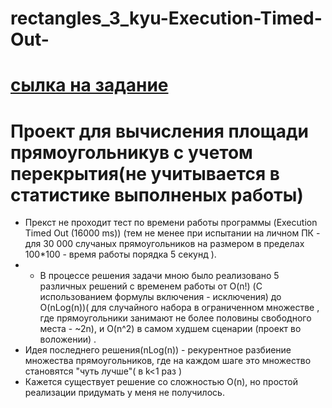 # rectangles_3_kyu-Execution-Timed-Out-
# [cылка на задание]( https://www.codewars.com/kata/55dcdd2c5a73bdddcb000044/train/java)
# Проект для вычисления площади прямоугольникув с учетом перекрытия(не учитывается в статистике выполненых работы)
* Прекст не проходит тест по времени работы программы (Execution Timed Out (16000 ms)) (тем не менее при испытании на личном ПК - для 30 000 случаных прямоугольников на размером в пределах 100*100  - время работы порядка 5 секунд ).
* - В процессе решения задачи мною было реализовано 5 различных решений с временем работы от O(n!) (С использованием формулы включения - исключения) до O(nLog(n))( для случайного набора в ограниченном множестве , где прямоугольники занимают не более половины свободного места - ~2n), и O(n^2) в самом худшем сценарии (проект во воложении) . 
* Идея последнего решения(nLog(n)) - рекурентное разбиение множества прямоугольников, где на каждом шаге это множество становятся "чуть лучше"( в k<1 раз ) 
* Кажется существует решение со сложностью O(n), но простой реализации придумать у меня не получилось.
